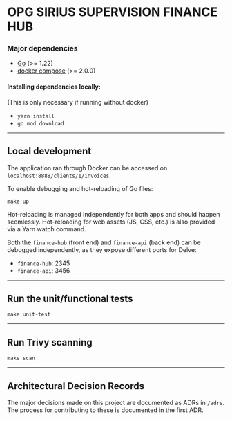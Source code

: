 # OPG SIRIUS SUPERVISION FINANCE HUB

### Major dependencies

- [Go](https://golang.org/) (>= 1.22)
- [docker compose](https://docs.docker.com/compose/install/) (>= 2.0.0)

#### Installing dependencies locally:
(This is only necessary if running without docker)

- `yarn install`
- `go mod download`
---

## Local development

The application ran through Docker can be accessed on `localhost:8888/clients/1/invoices`.

To enable debugging and hot-reloading of Go files:

`make up`

Hot-reloading is managed independently for both apps and should happen seemlessly. Hot-reloading for web assets (JS, CSS, etc.)
is also provided via a Yarn watch command.

Both the `finance-hub` (front end) and `finance-api` (back end) can be debugged independently, as they expose different
ports for Delve:

* `finance-hub`: 2345
* `finance-api`: 3456

-------------------------------------------------------------------
## Run the unit/functional tests

`make unit-test`

-------------------------------------------------------------------
## Run Trivy scanning

`make scan`

-------------------------------------------------------------------
## Architectural Decision Records

The major decisions made on this project are documented as ADRs in `/adrs`. The process for contributing to these is documented
in the first ADR.